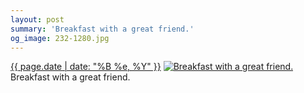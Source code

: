 ```yaml
---
layout: post
summary: 'Breakfast with a great friend.'
og_image: 232-1280.jpg
---
```


<p>
  <time><a href="/232">{{ page.date | date: "%B %e, %Y" }}</a></time>
  <a href="/232"><img src="{{ site.assets_url }}/232-640.jpg" srcset="{{ site.assets_url }}/232-1280.jpg 1280w, {{ site.assets_url }}/232-960.jpg 960w, {{ site.assets_url }}/232-640.jpg 640w, {{ site.assets_url }}/232-320.jpg 320w" sizes="(min-width: 700px) 50vw, calc(100vw - 2rem)" alt="Breakfast with a great friend." /></a>
  <span>Breakfast with a great friend.</span>
</p>
